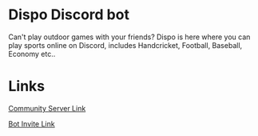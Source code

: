 # Dispo Discord bot
  Can't play outdoor games with your friends? Dispo is here where you can play sports online on Discord, includes Handcricket, Football, Baseball, Economy etc..

# Links
[Community Server Link](https://discord.gg/DSHuZkZKkv)

[Bot Invite Link](https://discord.com/api/oauth2/authorize?client_id=934449266003439706&permissions=387136&scope=bot)